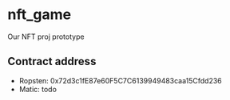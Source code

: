 # nft_game

Our NFT proj prototype

## Contract address

- Ropsten: 0x72d3c1fE87e60F5C7C6139949483caa15Cfdd236
- Matic: todo
